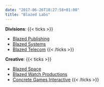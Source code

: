 ```yaml
---
date: "2017-06-26T18:27:58+01:00"
title: "Blazed Labs"
---
```


**Divisions**:
{{< ticks >}}
* [Blazed Publishing](https://blazed.xyz/)
* [Blazed Systems](https://blazed.systems/)
* [Blazed Telecom](https://blazed.tel/)
{{< /ticks >}}

**Creative**:
{{< ticks >}}
* [Blazed Space](https://blazed.space/)
* [Blazed Watch Productions](https://blazed.watch/)
* [Concrete Games Interactive](https://blazed.games/)
{{< /ticks >}}
